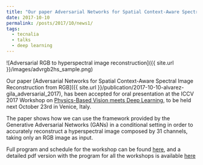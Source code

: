 ```yaml
---
title: "Our paper Adversarial Networks for Spatial Context-Aware Spectral Image Reconstruction from RGB, accepted at ICCV 2017 Workshop on Physics-Based Vision meets Deep Learning"
date: 2017-10-10
permalink: /posts/2017/10/news1/
tags:
  - tecnalia
  - talks
  - deep learning
---
```

					  
![Adversarial RGB to hyperspectral image reconstruction]({{ site.url }}/images/advrgb2hs_sample.png)

Our paper [Adversarial Networks for Spatial Context-Aware Spectral Image Reconstruction from RGB]({{ site.url }}/publication/2017-10-10-alvarez-gila_adversarial_2017), has been accepted for oral presentation at the ICCV 2017 Workshop on [Physics-Based Vision meets Deep Learning](https://pbdl2017.github.io/), to be held next October 23rd in Venice, Italy.

The paper shows how we can use the framework provided by the Generative Adversarial Networks (GANs) in a conditional setting in order to accurately reconstruct a hyperspectral image composed by 31 channels, taking only an RGB image as input. 

Full program and schedule for the workshop can be found [here](https://pbdl2017.github.io/program.html), and a detailed pdf version with the program for all the workshops is available [here](http://iccv2017.thecvf.com/files/ICCV_2017_Workshops_Tutorials.pdf) 

